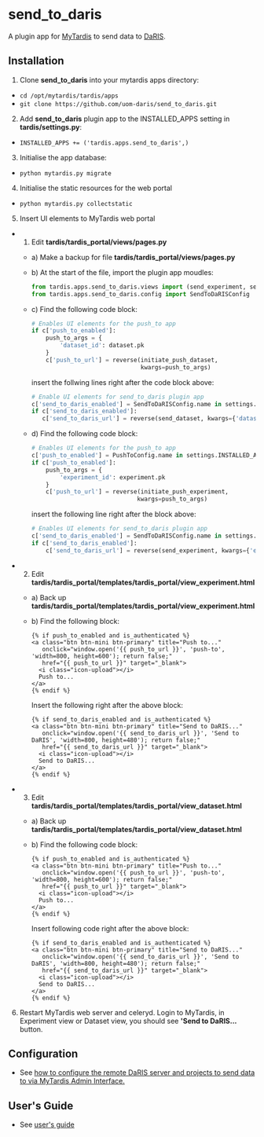 # send_to_daris
A plugin app for [MyTardis](https://github.com/mytardis/mytardis) to send data to [DaRIS](https://github.com/uom-daris/daris).

## Installation

1. Clone **send_to_daris** into your mytardis apps directory:
  * `cd /opt/mytardis/tardis/apps`
  * `git clone https://github.com/uom-daris/send_to_daris.git`
2. Add **send_to_daris** plugin app to the INSTALLED_APPS setting in **tardis/settings.py**:
  * `INSTALLED_APPS += ('tardis.apps.send_to_daris',)`
3. Initialise the app database:
  * `python mytardis.py migrate`
4. Initialise the static resources for the web portal
  * `python mytardis.py collectstatic`
5. Insert UI elements to MyTardis web portal
  - 1) Edit **tardis/tardis_portal/views/pages.py**
    - a) Make a backup for file **tardis/tardis_portal/views/pages.py**
    - b) At the start of the file, import the plugin app moudles:
         ```python
         from tardis.apps.send_to_daris.views import (send_experiment, send_dataset)
         from tardis.apps.send_to_daris.config import SendToDaRISConfig
         ```

    - c) Find the following code block:
         ```python
         # Enables UI elements for the push_to app
         if c['push_to_enabled']:
             push_to_args = {
                 'dataset_id': dataset.pk
             }
             c['push_to_url'] = reverse(initiate_push_dataset,
                                        kwargs=push_to_args)
         ```
         
         insert the follwing lines right after the code block above:
         ```python
         # Enable UI elements for send_to_daris plugin app
         c['send_to_daris_enabled'] = SendToDaRISConfig.name in settings.INSTALLED_APPS
         if c['send_to_daris_enabled']:
            c['send_to_daris_url'] = reverse(send_dataset, kwargs={'dataset_id': dataset.pk})
         ```
 
    - d) Find the following code block:
         ```python
         # Enables UI elements for the push_to app
         c['push_to_enabled'] = PushToConfig.name in settings.INSTALLED_APPS
         if c['push_to_enabled']:
             push_to_args = {
                 'experiment_id': experiment.pk
             }
             c['push_to_url'] = reverse(initiate_push_experiment,
                                       kwargs=push_to_args)
         ```
         
         insert the following line right after the block above:
         ```python
         # Enables UI elements for send_to_daris plugin app
         c['send_to_daris_enabled'] = SendToDaRISConfig.name in settings.INSTALLED_APPS
         if c['send_to_daris_enabled']:
             c['send_to_daris_url'] = reverse(send_experiment, kwargs={'experiment_id': experiment.pk})
         ```

  - 2) Edit **tardis/tardis_portal/templates/tardis_portal/view_experiment.html**
    - a) Back up **tardis/tardis_portal/templates/tardis_portal/view_experiment.html**
    - b) Find the following block:
         ```
         {% if push_to_enabled and is_authenticated %}
         <a class="btn btn-mini btn-primary" title="Push to..."
            onclick="window.open('{{ push_to_url }}', 'push-to', 'width=800, height=600'); return false;"
            href="{{ push_to_url }}" target="_blank">
           <i class="icon-upload"></i>
           Push to...
         </a>
         {% endif %}
         ```
         
         Insert the following right after the above block:
         ```
         {% if send_to_daris_enabled and is_authenticated %}
         <a class="btn btn-mini btn-primary" title="Send to DaRIS..."
            onclick="window.open('{{ send_to_daris_url }}', 'Send to DaRIS', 'width=800, height=480'); return false;"
            href="{{ send_to_daris_url }}" target="_blank">
           <i class="icon-upload"></i>
           Send to DaRIS...
         </a>
         {% endif %}
         ```
 
  - 3) Edit **tardis/tardis_portal/templates/tardis_portal/view_dataset.html**
    - a) Back up **tardis/tardis_portal/templates/tardis_portal/view_dataset.html**
    - b) Find the following code block:
         ```
         {% if push_to_enabled and is_authenticated %}
         <a class="btn btn-mini btn-primary" title="Push to..."
            onclick="window.open('{{ push_to_url }}', 'push-to', 'width=800, height=600'); return false;"
            href="{{ push_to_url }}" target="_blank">
           <i class="icon-upload"></i>
           Push to...
         </a>
         {% endif %}
         ```

         Insert following code right after the above block:
         ```
         {% if send_to_daris_enabled and is_authenticated %}
         <a class="btn btn-mini btn-primary" title="Send to DaRIS..."
            onclick="window.open('{{ send_to_daris_url }}', 'Send to DaRIS', 'width=800, height=480'); return false;"
            href="{{ send_to_daris_url }}" target="_blank">
           <i class="icon-upload"></i>
           Send to DaRIS...
         </a>
         {% endif %}
         ```
6. Restart MyTardis web server and celeryd. Login to MyTardis, in Experiment view or Dataset view, you should see **'Send to DaRIS...** button.

## Configuration
  * See [how to configure the remote DaRIS server and projects to send data to via MyTardis Admin Interface.](http://nsp.nectar.org.au/resplat-wiki/doku.php?id=data_management:daris:interop:mytardis_plugin_app_send_to_daris#configuration)

## User's Guide
  * See [user's guide](http://nsp.nectar.org.au/resplat-wiki/doku.php?id=data_management:daris:interop:mytardis_plugin_app_send_to_daris#user_s_guide)
